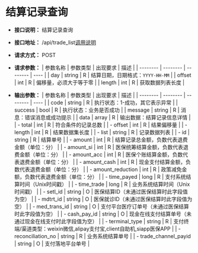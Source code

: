 # 结算记录查询

- **接口说明：** 结算记录查询
- **接口地址：** /api/trade_list[调用说明](srvapi?id=start)
- **请求方式：** POST
- **请求参数：**
    | 参数名称 | 参数类型 | 出现要求 | 描述 |
    | -------- | -------- | -------- | ---- |
    | day | string | R | 结算日期，日期格式：`YYYY-HH-MM` |
    | offset | int | R | 偏移量，必须大于等于零 |
    | length | int | R | 获取数据列表长度 |


- **输出参数：**
    | 参数名称 | 参数类型 | 出现要求 | 描述 |
    | -------- | -------- | -------- | ---- |
    | code | string | R | 执行状态：1-成功，其它表示异常 |
    | success | bool   | R | 执行状态：业务是否成功      |
    | message | string | R | 消息：错误消息或成功提示 |
    | data | array | R | 输出数据：结算记录信息详情 |
    | - total | int | R | 符合条件的记录总数 |
    | - offset | int | R | 结果偏移量 |
    | - length | int | R | 结果数据集长度 |
    | - list | string | R | 记录数据列表 |
    | 	- id | string | R | 结算单号  |
    | 	- amount | int | R | 结算记录总金额，负数代表退费金额（单位：分） |
    | 	- amount_si | int | R | 医保统筹结算金额，负数代表退费金额（单位：分） |
    | 	- amount_acc | int | R | 医保个账结算金额，负数代表退费金额（单位：分） |
    | 	- amount_cash | int | R | 现金支付结算金额，负数代表退费金额（单位：分） |
    | 	- amount_reduction | int | R | 政策减免金额，负数代表退费金额（单位：分） |
    | 	- time_payed | long | R | 支付系统结算时间（Unix时间戳） |
    | 	- time_trade | long | R | 业务系统结算时间（Unix时间戳） |
    | 	- setl_id | string | O | 医保结算ID（未通过医保结算时此字段值为空） |
    | 	- mdtrt_id | string | O | 医保就诊ID（未通过医保结算时此字段值为空） |
    | 	- med_trans_id | string | O | 支付平台医疗订单号（未通过医保结算时此字段值为空） |
    | 	- cash_pay_id | string | O | 现金在线支付结算单号（未通过现金在线支付时此字段值为空） |
    | 	- terminal_type | string | R | 支付终端/渠道类型：weixin微信,alipay支付宝,client自助机,siapp医保APP |
    | 	- reconciliation_no | string | R | 业务系统结算单号 |
    | 	- trade_channel_payid | string | O | 支付落地平台单号 |



